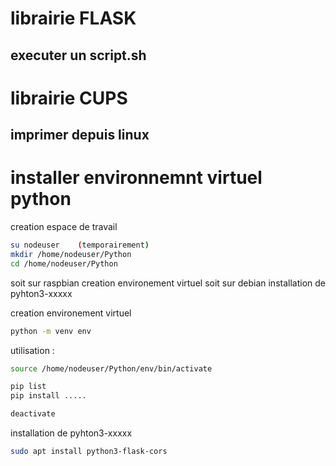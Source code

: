 # librairie FLASK
## executer un script.sh



# librairie CUPS
## imprimer depuis linux


# installer environnemnt virtuel python 
creation espace de travail
```bash
su nodeuser    (temporairement)
mkdir /home/nodeuser/Python
cd /home/nodeuser/Python
```
soit sur raspbian      creation environement virtuel
soit sur debian        installation de pyhton3-xxxxx

creation environement virtuel
```bash
python -m venv env
```
utilisation : 
```bash
source /home/nodeuser/Python/env/bin/activate

pip list
pip install .....

deactivate
```
installation de pyhton3-xxxxx
```bash
sudo apt install python3-flask-cors
```
